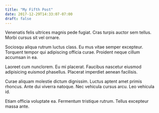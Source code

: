 ```yaml
---
title: "My Fifth Post"
date: 2017-12-29T14:33:07-07:00
draft: false
---
```


Venenatis felis ultrices magnis pede fugiat. Cras turpis auctor sem tellus. Morbi cursus sit vel ornare.

Sociosqu aliqua rutrum luctus class. Eu mus vitae semper excepteur. Torquent tempor qui adipiscing officia curae. Proident neque cillum accumsan in ea.

Laoreet cum nunclorem. Eu mi placerat. Faucibus nascetur eiusmod adipisicing euismod phasellus. Placerat imperdiet aenean facilisis.

Curae aliquam molestie dictum dignissim. Luctus aptent amet primis rhoncus. Ante dui viverra natoque. Nec vehicula cursus arcu. Leo vehicula id.

Etiam officia voluptate ea. Fermentum tristique rutrum. Tellus excepteur massa ante.